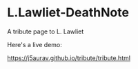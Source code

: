 # L.Lawliet-DeathNote

A tribute page to L. Lawliet

Here's a live demo:

https://j5aurav.github.io/tribute/tribute.html
